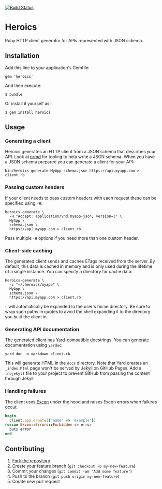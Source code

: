 [![Build Status](https://travis-ci.org/interagent/heroics.png?branch=master)](https://travis-ci.org/interagent/heroics)
# Heroics

Ruby HTTP client generator for APIs represented with JSON schema.

## Installation

Add this line to your application's Gemfile:

    gem 'heroics'

And then execute:

    $ bundle

Or install it yourself as:

    $ gem install heroics

## Usage

### Generating a client

Heroics generates an HTTP client from a JSON schema that describes your API.
Look at [prmd](https://github.com/interagent/prmd) for tooling to help write a
JSON schema.  When you have a JSON schema prepared you can generate a client
for your API:

```
bin/heroics-generate MyApp schema.json https://api.myapp.com > client.rb
```

### Passing custom headers

If your client needs to pass custom headers with each request these can be
specified using `-H`:

```
heroics-generate \
  -H "Accept: application/vnd.myapp+json; version=3" \
  MyApp \
  schema.json \
  https://api.myapp.com > client.rb
```

Pass multiple `-H` options if you need more than one custom header.

### Client-side caching

The generated client sends and caches ETags received from the server.  By
default, this data is cached in memory and is only used during the lifetime of
a single instance.  You can specify a directory for cache data:

```
heroics-generate \
  -c "~/.heroics/myapp" \
  MyApp \
  schema.json \
  https://api.myapp.com > client.rb
```

`~` will automatically be expanded to the user's home directory.  Be sure to
wrap such paths in quotes to avoid the shell expanding it to the directory you
built the client in.

### Generating API documentation

The generated client has [Yard](http://yardoc.org/)-compatible docstrings.
You can generate documentation using `yardoc`:

```
yard doc -m markdown client.rb
```

This will generate HTML in the `docs` directory.  Note that Yard creates an
`_index.html` page won't be served by Jekyll on GitHub Pages.  Add a
`.nojekyll` file to your project to prevent GitHub from passing the content
through Jekyll.

### Handling failures

The client uses [Excon](https://github.com/geemus/excon) under the hood and
raises Excon errors when failures occur.

```ruby
begin
  client.app.create({'name' => 'example'})
rescue Excon::Errors::Forbidden => error
  puts error
end
```

## Contributing

1. [Fork the repository](https://github.com/interagent/heroics/fork)
2. Create your feature branch (`git checkout -b my-new-feature`)
3. Commit your changes (`git commit -am 'Add some feature'`)
4. Push to the branch (`git push origin my-new-feature`)
5. Create new pull request

